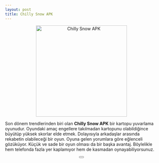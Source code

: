 ```yaml
---
layout: post
title: Chilly Snow APK
---
```


<center>
<img src="/images/chilly.jpg" alt="Chilly Snow APK" width="300px"/>
</center>
<p>Son dönem trendlerinden biri olan <strong>Chilly Snow APK</strong> bir kartopu yuvarlama oyunudur. Oyundaki amaç engellere takılmadan kartopunu olabildiğince büyütüp yüksek skorlar elde etmek. Dolayısıyla arkadaşlar arasında rekabetin olabileceği bir oyun. Oyuna gelen yorumlara göre eğlenceli gözüküyor. Küçük ve sade bir oyun olması da bir başka avantaj. Böylelikle hem telefonda fazla yer kaplamıyor hem de kasmadan oynayabiliyorsunuz.
</p>

<center>
<a href="/chilly.apk" target="_blank"><button class="button3"Chilly Snow APK İNDİR</button></a>
</center>
